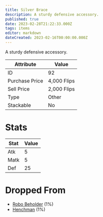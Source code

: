 ```yaml
---
title: Silver Brace
description: A sturdy defensive accessory.
published: true
date: 2023-02-28T21:22:33.000Z
tags: items
editor: markdown
dateCreated: 2023-02-16T00:00:00.000Z
---
```


A sturdy defensive accessory.

|Attribute|Value|
|-|-|
|ID|92|
|Purchase Price|4,000 Flips|
|Sell Price|2,000 Flips|
|Type|Other|
|Stackable|No|

# Stats
|Stat|Value|
|-|-|
|Atk|5|
|Matk|5|
|Def|25|

# Dropped From
 * [Robo Beholder](/monsters/robo-beholder) (1%)
 * [Henchman](/monsters/henchman) (1%)
